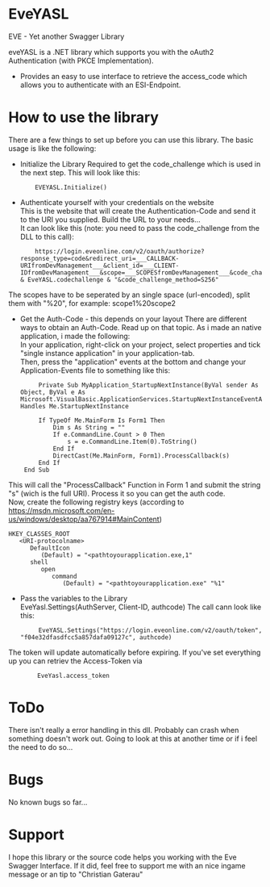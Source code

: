 
# EveYASL
EVE - Yet another Swagger Library

eveYASL is a .NET library which supports you with the oAuth2 Authentication (with PKCE Implementation).
  - Provides an easy to use interface to retrieve the access_code which allows you to authenticate with an ESI-Endpoint.
  
# How to use the library
There are a few things to set up before you can use this library. The basic usage is like the following:
  - Initialize the Library
  Required to get the code_challenge which is used in the next step.
  This will look like this:
 

			EVEYASL.Initialize()

  - Authenticate yourself with your credentials on the website  
  This is the website that will create the Authentication-Code and send it to the URI you supplied. Build the URL to your needs...  
  It can look like this (note: you need to pass the code_challenge from the DLL to this call):  

			https://login.eveonline.com/v2/oauth/authorize?response_type=code&redirect_uri=___CALLBACK-URIfromDevManagement___&client_id=___CLIENT-IDfromDevManagement___&scope=___SCOPESfromDevManagement___&code_challenge=" & EveYASL.codechallenge & "&code_challenge_method=S256"

  The scopes have to be seperated by an single space (url-encoded), split them with "%20", for example: scope1%20scope2
 - Get the Auth-Code - this depends on your layout
  There are different ways to obtain an Auth-Code. Read up on that topic. As i made an native application, i made the following:  
  In your application, right-click on your project, select properties and tick "single instance application" in your application-tab.  
  Then, press the "application" events at the bottom and change your Application-Events file to something like this:
  

    		Private Sub MyApplication_StartupNextInstance(ByVal sender As Object, ByVal e As Microsoft.VisualBasic.ApplicationServices.StartupNextInstanceEventArgs) Handles Me.StartupNextInstance

			If TypeOf Me.MainForm Is Form1 Then
				Dim s As String = ""
				If e.CommandLine.Count > 0 Then
					s = e.CommandLine.Item(0).ToString()
				End If
				DirectCast(Me.MainForm, Form1).ProcessCallback(s)
			End If
		End Sub

This will call the "ProcessCallback" Function in Form 1 and submit the string "s" (wich is the full URI).
Process it so you can get the auth code.  
Now, create the following registry keys (according to https://msdn.microsoft.com/en-us/windows/desktop/aa767914#MainContent)


    HKEY_CLASSES_ROOT
       <URI-protocolname>
          DefaultIcon
             (Default) = "<pathtoyourapplication.exe,1"
          shell
             open
                command
                   (Default) = "<pathtoyourapplication.exe" "%1"


 - Pass the variables to the Library  
  EveYasl.Settings(AuthServer, Client-ID, authcode)
  The call cann look like this:  

			EveYASL.Settings("https://login.eveonline.com/v2/oauth/token", "f04e32dfasdfcc5a857dafa09127c", authcode)

  The token will update automatically before expiring. If you've set everything up you can retriev the Access-Token via
  
			EveYasl.access_token

# ToDo
  There isn't really a error handling in this dll. Probably can crash when something doesn't work out. Going to look at this at another time or if i feel the need to do so...
  
# Bugs
  No known bugs so far...
  
# Support
I hope this library or the source code helps you working with the Eve Swagger Interface. If it did, feel free to support me with an nice ingame message or an tip to "Christian Gaterau"


